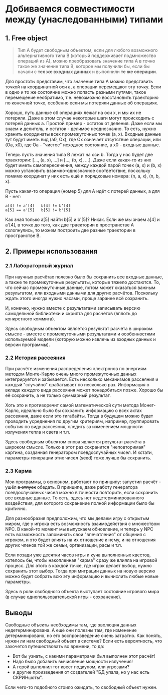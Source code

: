 # Добиваемся совместимости между (унаследованными) типами

## 1. Free object
> Тип A будет свободным объектом,
  если для любого возможного альтернативного типа B
  (который поддерживает подмножество операций из A),
  можно преобразовать значение типа A в точно такое же значение типа B,
  которое мы получили бы, если бы начали с **тех же входных данных**
  и выполнили **те же операции**.

Для простоты представим, что значение типа A
можно представить точкой на координатной оси a,
а операции перемещают эту точку.
Если в одно и то же состояние можно попасть разными путями,
такое перемещение необратимо,
т.е. невозможно восстановить траекторию по конечной точке,
особенно если мы потеряли данные об операциях.

Хорошо, путь данные об операциях лежат на оси x,
и мы их не потеряли.
Даже в этом случае некоторые шаги могут происходить с потерей данных a.
Простой пример - остаток от деления.
Даже если мы знаем и делитель, и остаток - делимое неоднозначно.
То есть, нужно хранить координаты всех промежуточных точек (a, x).
Входные данные тут будут иметь вид (a0, Ox),
где Ox означает отсутствие операции,
или (Oa, x0), где Oa - "чистое" исходное состояние,
а x0 - входные данные.

Теперь пусть значения типа B лежат на оси b.
Тогда у нас будет две траектории: [..., (a, x), ...] и [..., (b, x), ...].
Даже если какая-то из них будет иметь самопересечения,
между каждой парой точек (a, x) и (b, x) можно установить
взаимно-однозначное соответствие,
поскольку помимо координат у них есть ещё и порядковые номера:
(n, a, x), (n, b, x).

Пусть какая-то операция (номер 5) для A идёт с потерей данных, а для B - нет:
```
a[4] != a'[4]   b[4] != b'[4]
a[5] == a'[5]   b[5] != b'[5]
```
Как зная только a[5] найти b[5] и b'[5]?
Никак.
Если же мы знаем a[4] и a'[4],
в точке до того, как две траектории в пространстве A схлопнулись,
то можем построить две разные траектории в пространстве B.


## 2. Примеры использования

### 2.1 Лабораторный журнал
При научных расчётах полезно было бы сохранить все входные данные,
а также те промежуточные результаты, которые тяжело достаются.
То, что сейчас промежуточные данные, потом может оказаться важным результатом,
или входными данными для других расчётов.
Поскольку ждать этого иногда нужно часами, проще заранее всё сохранить.

И, конечно, нужно вместе с результатами записывать версию
самодельной библиотеки и скрипта для расчётов
(вплоть до конкретного коммита).

Здесь свободным объектом является результат расчёта в широком смысле -
вместе с промежуточными результатами и особенностями используемой модели
(которую можно извлечь из входных данных и версии программы).


### 2.2 История рассеяния
При расчёте изменения распределения электронов по энергиям
методом Монте-Карло очень много промежуточных данных
интегрируется и забывается.
Есть несколько механизмов рассеяния и каждый "случайно" срабатывает
по несколько раз.
Информация о вкладе каждого вида рассеяния может понадобиться позже.
Хорошо бы её сохранить, а не только суммарный результат.

Хоть это и противоречит самой математической сути метода Монет-Карло,
идеально было бы сохранить информацию о всех актах рассеяния,
даже если это гигабайты.
Тогда в будущем можно будет проводить усреднения по другим критериям,
например, группировать события по виду рассеяния,
следить за изменением мощности излучения тепла и света и т.п.

Здесь свободным объектом снова является результат расчёта в широком смысле.
Только в этот раз сохранится "неповторимая" картина, созданная генератором
псевдослучайных чисел.
И кстати, параметры генерации этих чисел (seed) тоже лучше бы сохранить.


### 2.3 Карма
Мои программы, в основном, работают по принципу:
запустил расчёт - ушёл ~~в отпуск~~ обедать.
В принципе, даже работу генератора псевдослучайных чисел можно в точности
повторить, если сохранить все входные данные.
То есть, здесь нет недетерминированного воздействия, для которого сохранение
полной информации было бы критично.

Для разнообразия предположим, что мы делаем игру с открытым миром,
где у игрока есть возможность взаимодействия с множеством NPC.
В какой-то момент мы выпускаем обновление,
и теперь у NPC есть возможность запоминать свои "впечатления"
от общения с игроком, и это будет влиять на их отношение к нему,
и на отношения других членов той же семьи, организации, расы и т.п.

Если позади уже десятки часов игры и куча выполненных квестов,
хотелось бы, чтобы накопленная "карма" сразу же влияла на игровой процесс.
Для этого в каждой точке, где игрок делает выбор, нужно сохранить этот выбор.
Тогда при миграции данных на новую версию можно будет собрать всю
эту информацию и вычислить любые новые параметры.

Здесь в роли свободного объекта выступает состояние игрового мира
(в случае однопользовательской игры - сохранение).


## Выводы
Свободные объекты необходимы там, где эволюция данных недетерминирована.
А ещё они полезны там, где изменение детерминировано,
но его воспроизведение очень затратно. 
Как понять, нужен ли нам свободный объект в системе?
Если есть вероятность, что захочется путешествовать во времени, то да:
  - Вот бы узнать, с какими параметрами был выполнен этот расчёт!
  - Надо было добавить вычисление мощности излучения!
  - А герой выполнил тот квест подкупом, или угрозами?
  - и другие произведения от создателей "БД упала, но у нас есть СКРИНшоты".

Если чего-то подобного стоило ожидать, то свободный объект нужен.

